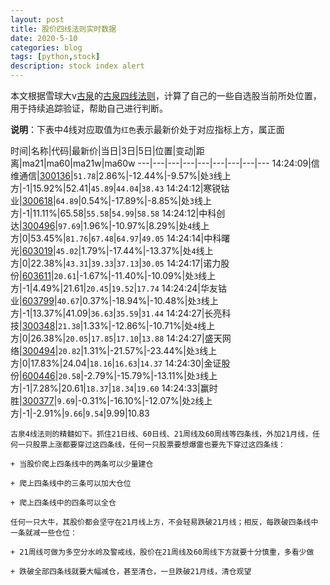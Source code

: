```yaml
---
layout: post
title: 股价四线法则实时数据
date: 2020-5-10
categories: blog
tags: [python,stock]
description: stock index alert
---
```



本文根据雪球大v[古泉](https://xueqiu.com/u/7148646888)的[古泉四线法则](https://xueqiu.com/7148646888/130498192)，计算了自己的一些自选股当前所处位置，用于持续追踪验证，帮助自己进行判断。

**说明**：下表中4线对应取值为`红色`表示最新价处于对应指标上方，属正面

时间|名称|代码|最新价|当日|3日|5日|位置|变动|距离|ma21|ma60|ma21w|ma60w
---|---|---|---|---|---|---|---|---
14:24:09|信维通信|[300136](https://xueqiu.com/S/SZ300136)|`51.78`|2.86%|-12.44%|-9.57%|处`3`线上方|-1|15.92%|52.41|`45.89`|`44.04`|`38.43`
14:24:12|寒锐钴业|[300618](https://xueqiu.com/S/SZ300618)|`64.89`|0.54%|-17.89%|-8.85%|处`3`线上方|-1|11.11%|65.58|`55.58`|`54.99`|`58.58`
14:24:12|中科创达|[300496](https://xueqiu.com/S/SZ300496)|`97.69`|1.96%|-10.97%|8.29%|处`4`线上方|0|53.45%|`81.76`|`67.48`|`64.97`|`49.05`
14:24:14|中科曙光|[603019](https://xueqiu.com/S/SH603019)|`45.02`|1.79%|-17.44%|-13.37%|处`4`线上方|0|22.38%|`43.31`|`39.33`|`37.13`|`30.05`
14:24:17|诺力股份|[603611](https://xueqiu.com/S/SH603611)|`20.61`|-1.67%|-11.40%|-10.09%|处`3`线上方|-1|4.49%|21.61|`20.45`|`19.52`|`17.74`
14:24:24|华友钴业|[603799](https://xueqiu.com/S/SH603799)|`40.67`|0.37%|-18.94%|-10.48%|处`3`线上方|-1|13.37%|41.09|`36.63`|`35.59`|`31.44`
14:24:27|长亮科技|[300348](https://xueqiu.com/S/SZ300348)|`21.38`|1.33%|-12.86%|-10.71%|处`4`线上方|0|26.38%|`20.05`|`17.85`|`17.10`|`13.88`
14:24:27|盛天网络|[300494](https://xueqiu.com/S/SZ300494)|`20.82`|1.31%|-21.57%|-23.44%|处`3`线上方|0|17.83%|24.04|`18.16`|`16.63`|`14.37`
14:24:30|金证股份|[600446](https://xueqiu.com/S/SH600446)|`20.58`|-2.79%|-15.79%|-13.11%|处`3`线上方|-1|7.28%|20.61|`18.37`|`18.34`|`19.60`
14:24:33|赢时胜|[300377](https://xueqiu.com/S/SZ300377)|`9.69`|-0.31%|-16.10%|-12.07%|处`2`线上方|-1|-2.91%|`9.66`|`9.54`|9.99|10.83

```
古泉4线法则的精髓如下。抓住21日线、60日线、21周线及60周线等四条线，外加21月线，任何一只股票上涨都要穿过这四条线，任何一只股票要想爆雷也要先下穿过这四条线：

+ 当股价爬上四条线中的两条可以少量建仓

+ 爬上四条线中的三条可以加大仓位

+ 爬上四条线中的四条可以全仓

任何一只大牛，其股价都会坚守在21月线上方，不会轻易跌破21月线；相反，每跌破四条线中一条就减一些仓位：

+ 21周线可做为多空分水岭及警戒线，股价在21周线及60周线下方就要十分慎重，多看少做

+ 跌破全部四条线就要大幅减仓，甚至清仓，一旦跌破21月线，清仓观望
```
